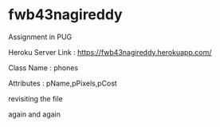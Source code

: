 
# fwb43nagireddy
Assignment in PUG

Heroku Server Link : https://fwb43nagireddy.herokuapp.com/

Class Name : phones

Attributes : pName,pPixels,pCost

revisiting the file

again and again
